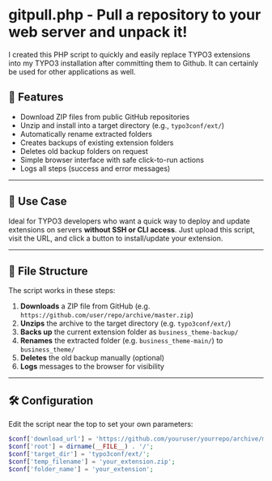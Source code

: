 # gitpull.php - Pull a repository to your web server and unpack it!

I created this PHP script to quickly and easily replace TYPO3 extensions into my TYPO3 installation after committing them to Github. It can certainly be used for other applications as well.

## 🚀 Features

- Download ZIP files from public GitHub repositories
- Unzip and install into a target directory (e.g., `typo3conf/ext/`)
- Automatically rename extracted folders
- Creates backups of existing extension folders
- Deletes old backup folders on request
- Simple browser interface with safe click-to-run actions
- Logs all steps (success and error messages)

---

## 🧩 Use Case

Ideal for TYPO3 developers who want a quick way to deploy and update extensions on servers **without SSH or CLI access**. Just upload this script, visit the URL, and click a button to install/update your extension.

---

## 📁 File Structure

The script works in these steps:

1. **Downloads** a ZIP file from GitHub (e.g. `https://github.com/user/repo/archive/master.zip`)
2. **Unzips** the archive to the target directory (e.g. `typo3conf/ext/`)
3. **Backs up** the current extension folder as `business_theme-backup/`
4. **Renames** the extracted folder (e.g. `business_theme-main/`) to `business_theme/`
5. **Deletes** the old backup manually (optional)
6. **Logs** messages to the browser for visibility

---

## 🛠 Configuration

Edit the script near the top to set your own parameters:

```php
$conf['download_url'] = 'https://github.com/youruser/yourrepo/archive/main.zip';
$conf['root'] = dirname(__FILE__) . '/';
$conf['target_dir'] = 'typo3conf/ext/';
$conf['temp_filename'] = 'your_extension.zip';
$conf['folder_name'] = 'your_extension';
